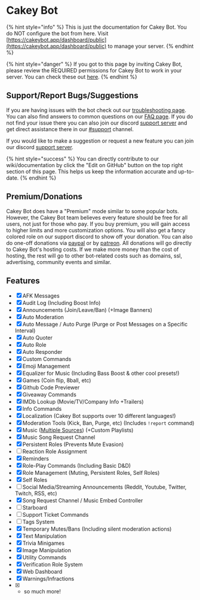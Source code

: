 # Cakey Bot

{% hint style="info" %}
This is just the documentation for Cakey Bot. You do NOT configure the bot from here. Visit [https://cakeybot.app/dashboard/public](https://cakeybot.app/dashboard/public) to manage your server.
{% endhint %}

{% hint style="danger" %}
If you got to this page by inviting Cakey Bot, please review the REQUIRED permissions for Cakey Bot to work in your server. You can check these out [here](setup/setup.md#inviting-cakey-bot).
{% endhint %}

## Support/Report Bugs/Suggestions

If you are having issues with the bot check out our [troubleshooting page](setup/troubleshooting.md). You can also find answers to common questions on our [FAQ page](setup/faq.md). If you do not find your issue there you can also join our discord [support server](https://discord.gg/Y3VdQAD) and get direct assistance there in our [\#support](https://discord.com/channels/408424043482447872/730159265209253908) channel.

If you would like to make a suggestion or request a new feature you can join our discord [support server](https://discord.gg/Y3VdQAD).

{% hint style="success" %}
You can directly contribute to our wiki/documentation by click the "Edit on GitHub" button on the top right section of this page. This helps us keep the information accurate and up-to-date.
{% endhint %}

## Premium/Donations

Cakey Bot does have a "Premium" mode similar to some popular bots. However, the Cakey Bot team believes every feature should be free for all users, not just for those who pay. If you buy premium, you will gain access to higher limits and more customization options. You will also get a fancy colored role on our support discord to show off your donation. You can also do one-off donations via [paypal](https://www.paypal.com/paypalme2/CakeCraftNetwork) or by [patreon](https://www.patreon.com/cakeybot). All donations will go directly to Cakey Bot's hosting costs. If we make more money than the cost of hosting, the rest will go to other bot-related costs such as domains, ssl, advertising, community events and similar.

## Features

* [x] AFK Messages
* [x] Audit Log \(Including Boost Info\)
* [x] Announcements \(Join/Leave/Ban\) \(+Image Banners\)
* [x] Auto Moderation
* [x] Auto Message / Auto Purge \(Purge or Post Messages on a Specific Interval\)
* [x] Auto Quoter
* [x] Auto Role
* [x] Auto Responder
* [x] Custom Commands
* [x] Emoji Management
* [x] Equalizer for Music \(Including Bass Boost & other cool presets!\)
* [x] Games \(Coin flip, 8ball, etc\)
* [x] Github Code Previewer
* [x] Giveaway Commands
* [x] IMDb Lookup \(Movie/TV/Company Info +Trailers\)
* [x] Info Commands
* [x] Localization \(Cakey Bot supports over 10 different languages!\)
* [x] Moderation Tools \(Kick, Ban, Purge, etc\) \(Includes `!report` command\)
* [x] Music \([Multiple Sources](music/supported-sources.md)\) \(+Custom Playlists\)
* [x] Music Song Request Channel
* [x] Persistent Roles \(Prevents Mute Evasion\)
* [ ] Reaction Role Assignment
* [x] Reminders
* [x] Role-Play Commands \(Including Basic D&D\)
* [x] Role Management \(Muting, Persistent Roles, Self Roles\)
* [x] Self Roles
* [ ] Social Media/Streaming Announcements \(Reddit, Youtube, Twitter, Twitch, RSS, etc\)
* [x] Song Request Channel / Music Embed Controller
* [ ] Starboard
* [ ] Support Ticket Commands
* [ ] Tags System
* [x] Temporary Mutes/Bans \(Including silent moderation actions\)
* [x] Text Manipulation
* [x] Trivia Minigames
* [x] Image Manipulation
* [x] Utility Commands
* [x] Verification Role System
* [x] Web Dashboard
* [x] Warnings/Infractions
* [x] + so much more!

